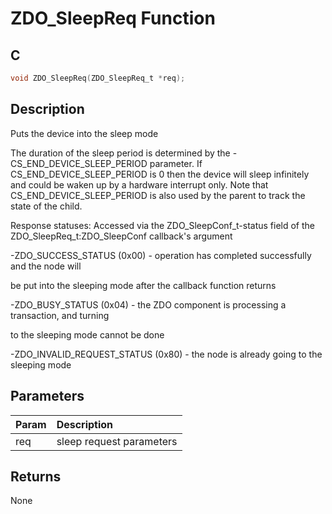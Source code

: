 # ZDO_SleepReq Function

## C

```c
void ZDO_SleepReq(ZDO_SleepReq_t *req);
```

## Description

 Puts the device into the sleep mode

The duration of the sleep period is determined by the -CS_END_DEVICE_SLEEP_PERIOD
parameter. If CS_END_DEVICE_SLEEP_PERIOD is 0 then the device
will sleep infinitely and could be waken up by a hardware interrupt only. Note that
CS_END_DEVICE_SLEEP_PERIOD is also used by the parent to track the state of
the child.

Response statuses:
Accessed via the ZDO_SleepConf_t-status field of the ZDO_SleepReq_t:ZDO_SleepConf
callback's argument 


-ZDO_SUCCESS_STATUS (0x00) - operation has completed successfully and the node will

be put into the sleeping mode after the callback function returns 


-ZDO_BUSY_STATUS (0x04) - the ZDO component is processing a transaction, and turning

to the sleeping mode cannot be done 


-ZDO_INVALID_REQUEST_STATUS (0x80) - the node is already going to the sleeping mode


## Parameters

| Param | Description |
|:----- |:----------- |
| req | sleep request parameters  

## Returns

 None  


